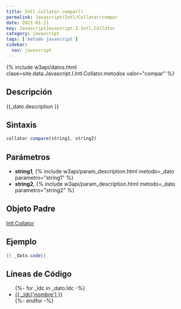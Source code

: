 ```yaml
---
title: Intl.Collator.compar()
permalink: Javascript/Intl/Collator/compar
date: 2021-01-11
key: JavascriptJavascript.I.Intl.Collator
category: javascript
tags: ['metodo javascript']
sidebar: 
  nav: javascript
---
```


{% include w3api/datos.html clase=site.data.Javascript.I.Intl.Collator.metodos valor="compar" %}

## Descripción
{{_dato.description }}

## Sintaxis
~~~javascript
collator.compare(string1, string2)
~~~

## Parámetros
* **string1**,  {% include w3api/param_description.html metodo=_dato parametro="string1" %}
* **string2**,  {% include w3api/param_description.html metodo=_dato parametro="string2" %}

## Objeto Padre
[Intl.Collator](/Javascript/Intl/Collator/)

## Ejemplo
~~~java
{{ _dato.code}}
~~~

## Líneas de Código
<ul>
{%- for _ldc in _dato.ldc -%}
   <li>
       <a href="{{_ldc['url'] }}">{{ _ldc['nombre'] }}</a>
   </li>
{%- endfor -%}
</ul>
